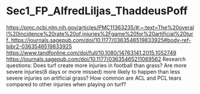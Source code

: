 # Sec1_FP_AlfredLiljas_ThaddeusPoff
[https://pmc.ncbi.nlm.nih.gov/articles/PMC11363235/#:~:text=The%20overall%20incidence%20rate%20of,injuries%2Fgame%20for%20artificial%20turf.
](https://journals.sagepub.com/doi/10.1177/0363546518808499?url_ver=Z39.88-2003&rfr_id=ori:rid:crossref.org&rfr_dat=cr_pub%20%200pubmed)
https://journals.sagepub.com/doi/10.1177/0363546519833925#body-ref-bibr2-0363546519833925
https://www.tandfonline.com/doi/full/10.1080/14763141.2015.1052749
https://journals.sagepub.com/doi/10.1177/03635465211069562
Research questions: 
Does turf create more injuries in football than grass?
Are more severe injuries(8 days or more missed) more likely to happen than less severe injuries on artificial grass?
How common are ACL and PCL tears compared to other injuries when playing on turf?
